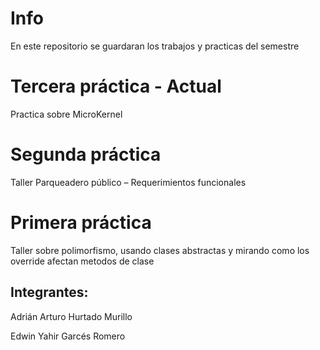 # Info

En este repositorio se guardaran los trabajos y practicas del semestre

# Tercera práctica - Actual
Practica sobre MicroKernel

# Segunda práctica 

Taller Parqueadero público – Requerimientos funcionales

# Primera práctica

Taller sobre polimorfismo, usando clases abstractas y mirando como los override afectan metodos de clase

## Integrantes:

Adrián Arturo Hurtado Murillo	

Edwin Yahir Garcés Romero